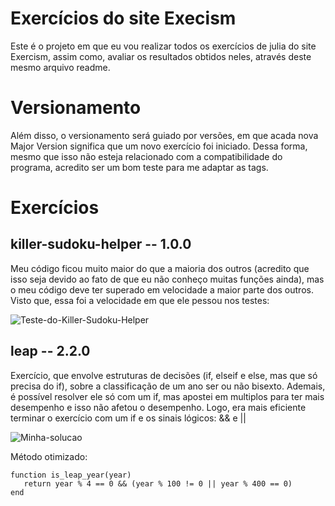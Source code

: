 # Exercícios do site Execism

Este é o projeto em que eu vou realizar todos os  exercícios de julia do site Exercism, assim como, avaliar os resultados obtidos neles, através deste mesmo arquivo readme.

# Versionamento

Além disso, o versionamento será guiado por versões, em que acada nova Major Version significa que um novo exercício foi iniciado. Dessa forma, mesmo que isso não esteja relacionado com a compatibilidade do programa, acredito ser um bom teste para me adaptar as tags.

# Exercícios

## killer-sudoku-helper -- 1.0.0

Meu código ficou muito maior do que a maioria dos outros (acredito que isso seja devido ao fato de que eu não conheço muitas funções ainda), mas o meu código deve ter superado em velocidade a maior parte dos outros. Visto que, essa foi a velocidade em que ele pessou nos testes:

<img src="https://i.ibb.co/zsTXXpW/Teste-do-Killer-Sudoku-Helper.png" alt="Teste-do-Killer-Sudoku-Helper" border="0">

## leap -- 2.2.0

Exercício, que envolve estruturas de decisões (if, elseif e else, mas que só precisa do if), sobre a classificação de um ano ser ou não bisexto. Ademais, é possível resolver ele só com um if, mas apostei em multiplos para ter mais desempenho e isso não afetou o desempenho. Logo, era mais eficiente terminar o exercício com um if e os sinais lógicos: && e ||

<img src="https://i.ibb.co/ctSDKJN/Minha-solu-o.png" alt="Minha-solucao" border="0">

Método otimizado:
```
function is_leap_year(year)
   return year % 4 == 0 && (year % 100 != 0 || year % 400 == 0)
end
```